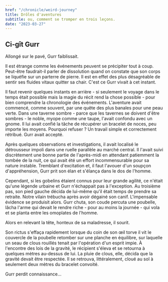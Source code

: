 ```yaml
---
href: "/chronicle/weird-journey"
title: Drôles d'aventures
subtitle: ou, comment se tromper en trois leçons.
date: "2023-03-27"
---
```


## Ci-gît Gurr

Allongé sur le pavé, Gurr faiblissait.

Il est étrange comme les événements peuvent se précipiter tout à coup. Peut-être faudrait-il parler de dissolution quand on constate que son corps se liquéfie sur un parterre de pierre. Il est en effet des plus désagréable de sentir ses fluides vitaux quitter sa chair. C'est ce Gurr vivait à cet instant.

Il faut revenir quelques instants en arrière - si seulement le voyage dans le temps était possible mais la magie du récit rend la chose possible - pour bien comprendre la chronologie des événements. L'aventure avait commencé, comme souvent, par une quête des plus banales pour une peau verte. Dans une taverne sombre - parce que les tavernes se doivent d'être sombres - le noble, myope comme une taupe, l'avait confondu avec un gnome. Il lui avait confié la tâche de récupérer un bracelet de noces, peu importe les moyens. Pourquoi refuser ? Un travail simple et correctement rétribué. Gurr avait accepté.

Après quelques observations et investigations, il avait localisé le détrousseur impoli dans une ruelle parallèle au marché central. Il l'avait suivi discrètement une bonne partie de l'après-midi en attendant patiemment la tombée de la nuit, ce qui avait été un effort incommensurable pour sa nature instable. Tremblant d'excitation et, il faut l'avouer d'un soupçon d'appréhension, Gurr prit son élan et s'élança dans le dos de l'homme.

Cependant, si les gobelins étaient connus pour leur grande agilité, ce n'était qu'une légende urbaine et Gurr n'échappait pas à l'exception. Au troisième pas, son pied gauche décida de lui-même qu'il était temps de prendre sa retraite. Notre vilain trébucha après avoir dégainé son canif. L'impensable évidence se produisit alors. Gurr chuta, son coude percuta une poubelle, lâcha l'arme qui devait le rendre riche - pour au moins la journée - qui vola et se planta entre les omoplates de l'homme.

Alors en relevant la tête, honteux de sa maladresse, il sourit.

Son rictus s'effaça rapidement lorsque du coin de son œil torve il vit le couvercle de la poubelle retomber sur une planche en équilibre, sur laquelle un seau de clous rouillés tenait par l'opération d'un esprit impie. À l'encontre des lois de la gravité, le récipient s'éleva et se retourna à quelques mètres au-dessus de lui. La pluie de clous, elle, décida que la gravité devait être respectée. Il se retrouva, littéralement, cloué au sol à seulement deux mètres du bracelet convoité.

Gurr perdit connaissance...
